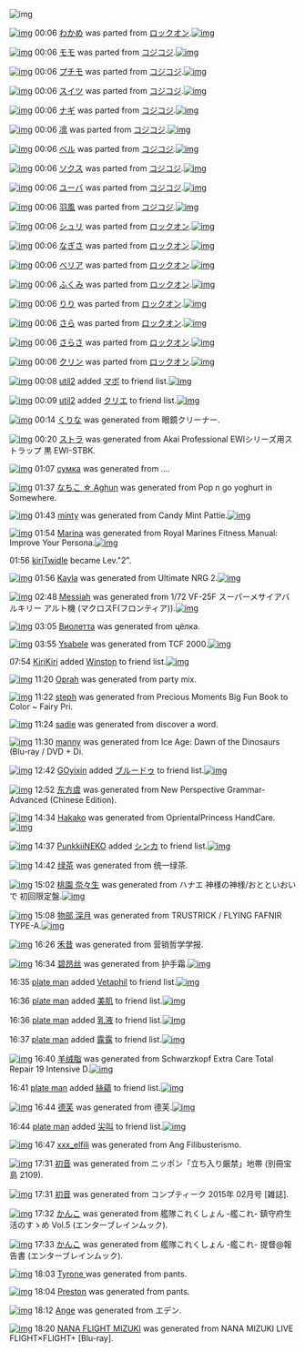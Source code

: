 ![img](http://gdrive-cdn.herokuapp.com/537b65a5bc09f0000721dda7/512px-barcode.png)

[![img](http://www.deviantsart.com/27t8h89.png)](http://www.barcodekanojo.com/kanojo/2169733/%E3%82%8F%E3%81%8B%E3%82%81) 00:06 [わかめ](http://www.barcodekanojo.com/kanojo/2169733/%E3%82%8F%E3%81%8B%E3%82%81) was parted from [ロックオン](http://www.barcodekanojo.com/kanojo/2169733/%E3%82%8F%E3%81%8B%E3%82%81).[![img](http://www.deviantsart.com/2musf1g.jpeg)](http://www.barcodekanojo.com/user/241643/%E3%83%AD%E3%83%83%E3%82%AF%E3%82%AA%E3%83%B3) 

[![img](http://www.deviantsart.com/2l5d2e3.png)](http://www.barcodekanojo.com/kanojo/3049884/%E3%83%A2%E3%83%A2) 00:06 [モモ](http://www.barcodekanojo.com/kanojo/3049884/%E3%83%A2%E3%83%A2) was parted from [コジコジ](http://www.barcodekanojo.com/kanojo/3049884/%E3%83%A2%E3%83%A2).[![img](http://www.deviantsart.com/2dkh5sf.jpeg)](http://www.barcodekanojo.com/user/201286/%E3%82%B3%E3%82%B8%E3%82%B3%E3%82%B8) 

[![img](http://www.deviantsart.com/38o6ta0.png)](http://www.barcodekanojo.com/kanojo/2497968/%E3%83%97%E3%83%81%E3%83%A2) 00:06 [プチモ](http://www.barcodekanojo.com/kanojo/2497968/%E3%83%97%E3%83%81%E3%83%A2) was parted from [コジコジ](http://www.barcodekanojo.com/kanojo/2497968/%E3%83%97%E3%83%81%E3%83%A2).[![img](http://www.deviantsart.com/2dkh5sf.jpeg)](http://www.barcodekanojo.com/user/201286/%E3%82%B3%E3%82%B8%E3%82%B3%E3%82%B8) 

[![img](http://www.deviantsart.com/370q65g.png)](http://www.barcodekanojo.com/kanojo/2516929/%E3%82%B9%E3%82%A4%E3%83%84) 00:06 [スイツ](http://www.barcodekanojo.com/kanojo/2516929/%E3%82%B9%E3%82%A4%E3%83%84) was parted from [コジコジ](http://www.barcodekanojo.com/kanojo/2516929/%E3%82%B9%E3%82%A4%E3%83%84).[![img](http://www.deviantsart.com/2dkh5sf.jpeg)](http://www.barcodekanojo.com/user/201286/%E3%82%B3%E3%82%B8%E3%82%B3%E3%82%B8) 

[![img](http://www.deviantsart.com/3dlquo6.png)](http://www.barcodekanojo.com/kanojo/2513270/%E3%83%8A%E3%82%AE) 00:06 [ナギ](http://www.barcodekanojo.com/kanojo/2513270/%E3%83%8A%E3%82%AE) was parted from [コジコジ](http://www.barcodekanojo.com/kanojo/2513270/%E3%83%8A%E3%82%AE).[![img](http://www.deviantsart.com/2dkh5sf.jpeg)](http://www.barcodekanojo.com/user/201286/%E3%82%B3%E3%82%B8%E3%82%B3%E3%82%B8) 

[![img](http://www.deviantsart.com/o3i8f6.png)](http://www.barcodekanojo.com/kanojo/2520959/%E5%87%9B) 00:06 [凛](http://www.barcodekanojo.com/kanojo/2520959/%E5%87%9B) was parted from [コジコジ](http://www.barcodekanojo.com/kanojo/2520959/%E5%87%9B).[![img](http://www.deviantsart.com/2dkh5sf.jpeg)](http://www.barcodekanojo.com/user/201286/%E3%82%B3%E3%82%B8%E3%82%B3%E3%82%B8) 

[![img](http://www.deviantsart.com/19pcqa5.png)](http://www.barcodekanojo.com/kanojo/2546104/%E3%83%99%E3%83%AB) 00:06 [ベル](http://www.barcodekanojo.com/kanojo/2546104/%E3%83%99%E3%83%AB) was parted from [コジコジ](http://www.barcodekanojo.com/kanojo/2546104/%E3%83%99%E3%83%AB).[![img](http://www.deviantsart.com/2dkh5sf.jpeg)](http://www.barcodekanojo.com/user/201286/%E3%82%B3%E3%82%B8%E3%82%B3%E3%82%B8) 

[![img](http://www.deviantsart.com/3bh1sbr.png)](http://www.barcodekanojo.com/kanojo/2560045/%E3%82%BD%E3%82%AF%E3%82%B9) 00:06 [ソクス](http://www.barcodekanojo.com/kanojo/2560045/%E3%82%BD%E3%82%AF%E3%82%B9) was parted from [コジコジ](http://www.barcodekanojo.com/kanojo/2560045/%E3%82%BD%E3%82%AF%E3%82%B9).[![img](http://www.deviantsart.com/2dkh5sf.jpeg)](http://www.barcodekanojo.com/user/201286/%E3%82%B3%E3%82%B8%E3%82%B3%E3%82%B8) 

[![img](http://www.deviantsart.com/3den72b.png)](http://www.barcodekanojo.com/kanojo/2562081/%E3%83%A6%E3%83%BC%E3%83%90) 00:06 [ユーバ](http://www.barcodekanojo.com/kanojo/2562081/%E3%83%A6%E3%83%BC%E3%83%90) was parted from [コジコジ](http://www.barcodekanojo.com/kanojo/2562081/%E3%83%A6%E3%83%BC%E3%83%90).[![img](http://www.deviantsart.com/2dkh5sf.jpeg)](http://www.barcodekanojo.com/user/201286/%E3%82%B3%E3%82%B8%E3%82%B3%E3%82%B8) 

[![img](http://www.deviantsart.com/2k4996c.png)](http://www.barcodekanojo.com/kanojo/2567230/%E7%BE%BD%E9%A2%A8) 00:06 [羽風](http://www.barcodekanojo.com/kanojo/2567230/%E7%BE%BD%E9%A2%A8) was parted from [コジコジ](http://www.barcodekanojo.com/kanojo/2567230/%E7%BE%BD%E9%A2%A8).[![img](http://www.deviantsart.com/2dkh5sf.jpeg)](http://www.barcodekanojo.com/user/201286/%E3%82%B3%E3%82%B8%E3%82%B3%E3%82%B8) 

[![img](http://www.deviantsart.com/1pomgdr.png)](http://www.barcodekanojo.com/kanojo/2220047/%E3%82%B7%E3%83%A5%E3%83%AA) 00:06 [シュリ](http://www.barcodekanojo.com/kanojo/2220047/%E3%82%B7%E3%83%A5%E3%83%AA) was parted from [ロックオン](http://www.barcodekanojo.com/kanojo/2220047/%E3%82%B7%E3%83%A5%E3%83%AA).[![img](http://www.deviantsart.com/2musf1g.jpeg)](http://www.barcodekanojo.com/user/241643/%E3%83%AD%E3%83%83%E3%82%AF%E3%82%AA%E3%83%B3) 

[![img](http://www.deviantsart.com/1718t5j.png)](http://www.barcodekanojo.com/kanojo/451520/%E3%81%AA%E3%81%8E%E3%81%95) 00:06 [なぎさ](http://www.barcodekanojo.com/kanojo/451520/%E3%81%AA%E3%81%8E%E3%81%95) was parted from [ロックオン](http://www.barcodekanojo.com/kanojo/451520/%E3%81%AA%E3%81%8E%E3%81%95).[![img](http://www.deviantsart.com/2musf1g.jpeg)](http://www.barcodekanojo.com/user/241643/%E3%83%AD%E3%83%83%E3%82%AF%E3%82%AA%E3%83%B3) 

[![img](http://www.deviantsart.com/2h28fj6.png)](http://www.barcodekanojo.com/kanojo/2727073/%E3%81%B9%E3%83%AA%E3%82%A2) 00:06 [べリア](http://www.barcodekanojo.com/kanojo/2727073/%E3%81%B9%E3%83%AA%E3%82%A2) was parted from [ロックオン](http://www.barcodekanojo.com/kanojo/2727073/%E3%81%B9%E3%83%AA%E3%82%A2).[![img](http://www.deviantsart.com/2musf1g.jpeg)](http://www.barcodekanojo.com/user/241643/%E3%83%AD%E3%83%83%E3%82%AF%E3%82%AA%E3%83%B3) 

[![img](http://www.deviantsart.com/23mno2m.png)](http://www.barcodekanojo.com/kanojo/2612739/%E3%81%B5%E3%81%8F%E3%81%BF) 00:06 [ふくみ](http://www.barcodekanojo.com/kanojo/2612739/%E3%81%B5%E3%81%8F%E3%81%BF) was parted from [ロックオン](http://www.barcodekanojo.com/kanojo/2612739/%E3%81%B5%E3%81%8F%E3%81%BF).[![img](http://www.deviantsart.com/2musf1g.jpeg)](http://www.barcodekanojo.com/user/241643/%E3%83%AD%E3%83%83%E3%82%AF%E3%82%AA%E3%83%B3) 

[![img](http://www.deviantsart.com/252ihv7.png)](http://www.barcodekanojo.com/kanojo/2868072/%E3%82%8A%E3%82%8A) 00:06 [りり](http://www.barcodekanojo.com/kanojo/2868072/%E3%82%8A%E3%82%8A) was parted from [ロックオン](http://www.barcodekanojo.com/kanojo/2868072/%E3%82%8A%E3%82%8A).[![img](http://www.deviantsart.com/2musf1g.jpeg)](http://www.barcodekanojo.com/user/241643/%E3%83%AD%E3%83%83%E3%82%AF%E3%82%AA%E3%83%B3) 

[![img](http://www.deviantsart.com/2uparof.png)](http://www.barcodekanojo.com/kanojo/2665656/%E3%81%95%E3%82%89) 00:06 [さら](http://www.barcodekanojo.com/kanojo/2665656/%E3%81%95%E3%82%89) was parted from [ロックオン](http://www.barcodekanojo.com/kanojo/2665656/%E3%81%95%E3%82%89).[![img](http://www.deviantsart.com/2musf1g.jpeg)](http://www.barcodekanojo.com/user/241643/%E3%83%AD%E3%83%83%E3%82%AF%E3%82%AA%E3%83%B3) 

[![img](http://www.deviantsart.com/3gr17uu.png)](http://www.barcodekanojo.com/kanojo/2823681/%E3%81%95%E3%82%89%E3%81%95) 00:06 [さらさ](http://www.barcodekanojo.com/kanojo/2823681/%E3%81%95%E3%82%89%E3%81%95) was parted from [ロックオン](http://www.barcodekanojo.com/kanojo/2823681/%E3%81%95%E3%82%89%E3%81%95).[![img](http://www.deviantsart.com/2musf1g.jpeg)](http://www.barcodekanojo.com/user/241643/%E3%83%AD%E3%83%83%E3%82%AF%E3%82%AA%E3%83%B3) 

[![img](http://www.deviantsart.com/3qvg525.png)](http://www.barcodekanojo.com/kanojo/2535237/%E3%82%AF%E3%83%AA%E3%83%B3) 00:06 [クリン](http://www.barcodekanojo.com/kanojo/2535237/%E3%82%AF%E3%83%AA%E3%83%B3) was parted from [ロックオン](http://www.barcodekanojo.com/kanojo/2535237/%E3%82%AF%E3%83%AA%E3%83%B3).[![img](http://www.deviantsart.com/2musf1g.jpeg)](http://www.barcodekanojo.com/user/241643/%E3%83%AD%E3%83%83%E3%82%AF%E3%82%AA%E3%83%B3) 

[![img](http://www.deviantsart.com/68q9v1.jpeg)](http://www.barcodekanojo.com/user/210977/util2) 00:08 [util2](http://www.barcodekanojo.com/user/210977/util2) added [マボ](http://www.barcodekanojo.com/kanojo/636906/%E3%83%9E%E3%83%9C) to friend list.[![img](http://www.deviantsart.com/1aaqbbg.png)](http://www.barcodekanojo.com/kanojo/636906/%E3%83%9E%E3%83%9C) 

[![img](http://www.deviantsart.com/68q9v1.jpeg)](http://www.barcodekanojo.com/user/210977/util2) 00:09 [util2](http://www.barcodekanojo.com/user/210977/util2) added [クリエ](http://www.barcodekanojo.com/kanojo/331203/%E3%82%AF%E3%83%AA%E3%82%A8) to friend list.[![img](http://www.deviantsart.com/1lfii4v.png)](http://www.barcodekanojo.com/kanojo/331203/%E3%82%AF%E3%83%AA%E3%82%A8) 

[![img](http://www.deviantsart.com/3caphlc.png)](http://www.barcodekanojo.com/kanojo/3191611/%E3%81%8F%E3%82%8A%E3%81%AA) 00:14 [くりな](http://www.barcodekanojo.com/kanojo/3191611/%E3%81%8F%E3%82%8A%E3%81%AA) was generated from 眼鏡クリーナー.

[![img](http://www.deviantsart.com/4e71os.png)](http://www.barcodekanojo.com/kanojo/3191612/%E3%82%B9%E3%83%88%E3%83%A9) 00:20 [ストラ](http://www.barcodekanojo.com/kanojo/3191612/%E3%82%B9%E3%83%88%E3%83%A9) was generated from Akai Professional EWIシリーズ用ストラップ 黒 EWI-STBK.

[![img](http://www.deviantsart.com/2v8lcvi.png)](http://www.barcodekanojo.com/kanojo/3191613/%D1%81%D1%83%D0%BC%D0%BA%D0%B0) 01:07 [сумка](http://www.barcodekanojo.com/kanojo/3191613/%D1%81%D1%83%D0%BC%D0%BA%D0%B0) was generated from ....

[![img](http://www.deviantsart.com/2lf36k.png)](http://www.barcodekanojo.com/kanojo/3191614/%E3%81%AA%E3%81%A1%E3%81%93%20%E2%98%86%20Aghun) 01:37 [なちこ ☆ Aghun](http://www.barcodekanojo.com/kanojo/3191614/%E3%81%AA%E3%81%A1%E3%81%93%20%E2%98%86%20Aghun) was generated from Pop n go yoghurt  in Somewhere.

[![img](http://www.deviantsart.com/19gq1ci.png)](http://www.barcodekanojo.com/kanojo/3191615/minty) 01:43 [minty](http://www.barcodekanojo.com/kanojo/3191615/minty) was generated from Candy Mint Pattie.[![img](http://www.deviantsart.com/1m1khu6.jpeg)](http://www.barcodekanojo.com/product_images/barcode/6016118/1421080943/Candy%20Mint%20Pattie.jpg) 

[![img](http://www.deviantsart.com/3201fsv.png)](http://www.barcodekanojo.com/kanojo/3191616/Marina) 01:54 [Marina](http://www.barcodekanojo.com/kanojo/3191616/Marina) was generated from Royal Marines Fitness Manual: Improve Your Persona.[![img](http://www.deviantsart.com/km2lod.jpeg)](http://www.barcodekanojo.com/product_images/barcode/6016119/1421081628/50x50xRoyal,P20Marines,P20Fitness,P20Manual,P3A,P20Improve,P20Your,P20Persona.jpg,qw=88,ah=88.pagespeed.ic.BYukri5VB3.jpg) 

01:56 [kiriTwidle](http://www.barcodekanojo.com/user/487669/kiriTwidle) became Lev."2".

[![img](http://www.deviantsart.com/3jocjmp.png)](http://www.barcodekanojo.com/kanojo/3191617/Kayla) 01:56 [Kayla](http://www.barcodekanojo.com/kanojo/3191617/Kayla) was generated from Ultimate NRG 2.[![img](http://www.deviantsart.com/12hov56.jpeg)](http://www.barcodekanojo.com/product_images/barcode/6016120/1421081738/Ultimate%20NRG%202.jpg) 

[![img](http://www.deviantsart.com/3m8m5u4.png)](http://www.barcodekanojo.com/kanojo/3191618/Messiah) 02:48 [Messiah](http://www.barcodekanojo.com/kanojo/3191618/Messiah) was generated from 1/72 VF-25F スーパーメサイアバルキリー アルト機 (マクロスF(フロンティア)).[![img](http://www.deviantsart.com/3kt17e3.jpeg)](http://www.barcodekanojo.com/product_images/barcode/6016121/1421084825/1%2F72%20VF-25F%20%E3%82%B9%E3%83%BC%E3%83%91%E3%83%BC%E3%83%A1%E3%82%B5%E3%82%A4%E3%82%A2%E3%83%90%E3%83%AB%E3%82%AD%E3%83%AA%E3%83%BC%20%E3%82%A2%E3%83%AB%E3%83%88%E6%A9%9F%20%28%E3%83%9E%E3%82%AF%E3%83%AD%E3%82%B9F%28%E3%83%95%E3%83%AD%E3%83%B3%E3%83%86%E3%82%A3%E3%82%A2%29%29.jpg) 

[![img](http://www.deviantsart.com/1qq1pqc.png)](http://www.barcodekanojo.com/kanojo/3191619/%D0%92%D0%B8%D0%BE%D0%BB%D0%B5%D1%82%D1%82%D0%B0) 03:05 [Виолетта](http://www.barcodekanojo.com/kanojo/3191619/%D0%92%D0%B8%D0%BE%D0%BB%D0%B5%D1%82%D1%82%D0%B0) was generated from цёлка.

[![img](http://www.deviantsart.com/1frk5s.png)](http://www.barcodekanojo.com/kanojo/3191620/Ysabele) 03:55 [Ysabele](http://www.barcodekanojo.com/kanojo/3191620/Ysabele) was generated from TCF 2000.[![img](http://www.deviantsart.com/3934li3.jpeg)](http://www.barcodekanojo.com/product_images/barcode/6016123/1421088903/50x50xTCF,P202000.jpg,qw=88,ah=88.pagespeed.ic.yVSFaVjLG1.jpg) 

07:54 [KiriKiri](http://www.barcodekanojo.com/user/499670/KiriKiri) added [Winston](http://www.barcodekanojo.com/kanojo/304925/Winston) to friend list.[![img](http://www.deviantsart.com/1fjo7ss.png)](http://www.barcodekanojo.com/kanojo/304925/Winston) 

[![img](http://www.deviantsart.com/idq1hr.png)](http://www.barcodekanojo.com/kanojo/3191621/Oprah) 11:20 [Oprah](http://www.barcodekanojo.com/kanojo/3191621/Oprah) was generated from party mix.

[![img](http://www.deviantsart.com/3j78j5h.png)](http://www.barcodekanojo.com/kanojo/3191622/steph) 11:22 [steph](http://www.barcodekanojo.com/kanojo/3191622/steph) was generated from Precious Moments Big Fun Book to Color ~ Fairy Pri.

[![img](http://www.deviantsart.com/1eou9lh.png)](http://www.barcodekanojo.com/kanojo/3191623/sadie) 11:24 [sadie](http://www.barcodekanojo.com/kanojo/3191623/sadie) was generated from discover a word.

[![img](http://www.deviantsart.com/2hmj4e8.png)](http://www.barcodekanojo.com/kanojo/3191624/manny) 11:30 [manny](http://www.barcodekanojo.com/kanojo/3191624/manny) was generated from Ice Age: Dawn of the Dinosaurs (Blu-ray / DVD + Di.

[![img](http://www.deviantsart.com/a6jp5j.jpeg)](http://www.barcodekanojo.com/user/499671/GOyixin) 12:42 [GOyixin](http://www.barcodekanojo.com/user/499671/GOyixin) added [ブルードゥ](http://www.barcodekanojo.com/kanojo/2571834/%E3%83%96%E3%83%AB%E3%83%BC%E3%83%89%E3%82%A5) to friend list.[![img](http://www.deviantsart.com/lvvjtp.png)](http://www.barcodekanojo.com/kanojo/2571834/%E3%83%96%E3%83%AB%E3%83%BC%E3%83%89%E3%82%A5) 

[![img](http://www.deviantsart.com/2atfuil.png)](http://www.barcodekanojo.com/kanojo/3191625/%E4%B8%9C%E6%96%B9%E8%99%9E) 12:52 [东方虞](http://www.barcodekanojo.com/kanojo/3191625/%E4%B8%9C%E6%96%B9%E8%99%9E) was generated from New Perspective Grammar-Advanced (Chinese Edition).

[![img](http://www.deviantsart.com/1nvcivl.png)](http://www.barcodekanojo.com/kanojo/3191626/Hakako) 14:34 [Hakako](http://www.barcodekanojo.com/kanojo/3191626/Hakako) was generated from OprientalPrincess HandCare.[![img](http://www.deviantsart.com/1ehqehr.jpeg)](http://www.barcodekanojo.com/product_images/barcode/6016130/1421127219/OprientalPrincess%20HandCare.jpg) 

[![img](http://www.deviantsart.com/1if09bp.jpeg)](http://www.barcodekanojo.com/user/327747/PunkkiiNEKO) 14:37 [PunkkiiNEKO](http://www.barcodekanojo.com/user/327747/PunkkiiNEKO) added [シンカ](http://www.barcodekanojo.com/kanojo/51043/%E3%82%B7%E3%83%B3%E3%82%AB) to friend list.[![img](http://www.deviantsart.com/3c57048.png)](http://www.barcodekanojo.com/kanojo/51043/%E3%82%B7%E3%83%B3%E3%82%AB) 

[![img](http://www.deviantsart.com/17ak3ks.png)](http://www.barcodekanojo.com/kanojo/3191627/%E7%BB%BF%E8%8C%B6) 14:42 [绿茶](http://www.barcodekanojo.com/kanojo/3191627/%E7%BB%BF%E8%8C%B6) was generated from 统一绿茶.

[![img](http://www.deviantsart.com/3hnbnag.png)](http://www.barcodekanojo.com/kanojo/3191628/%E6%A1%83%E5%9C%92%20%E5%A5%88%E3%80%85%E7%94%9F) 15:02 [桃園 奈々生](http://www.barcodekanojo.com/kanojo/3191628/%E6%A1%83%E5%9C%92%20%E5%A5%88%E3%80%85%E7%94%9F) was generated from ハナエ 神様の神様/おとといおいで 初回限定盤.[![img](http://www.deviantsart.com/2q7frrc.jpeg)](http://www.barcodekanojo.com/product_images/barcode/6016133/1421128901/%E3%83%8F%E3%83%8A%E3%82%A8%20%E7%A5%9E%E6%A7%98%E3%81%AE%E7%A5%9E%E6%A7%98%2F%E3%81%8A%E3%81%A8%E3%81%A8%E3%81%84%E3%81%8A%E3%81%84%E3%81%A7%20%E5%88%9D%E5%9B%9E%E9%99%90%E5%AE%9A%E7%9B%A4.jpg) 

[![img](http://www.deviantsart.com/2hi3nkl.png)](http://www.barcodekanojo.com/kanojo/3191629/%E7%89%A9%E9%83%A8%20%E6%B7%B1%E6%9C%88) 15:08 [物部 深月](http://www.barcodekanojo.com/kanojo/3191629/%E7%89%A9%E9%83%A8%20%E6%B7%B1%E6%9C%88) was generated from TRUSTRICK / FLYING FAFNIR TYPE-A.[![img](http://www.deviantsart.com/3u1gdt9.jpeg)](http://www.barcodekanojo.com/product_images/barcode/6016134/1421129260/TRUSTRICK%20%2F%20FLYING%20FAFNIR%20TYPE-A.jpg) 

[![img](http://www.deviantsart.com/2r6fspg.png)](http://www.barcodekanojo.com/kanojo/3191630/%E7%A6%BE%E6%98%94) 16:26 [禾昔](http://www.barcodekanojo.com/kanojo/3191630/%E7%A6%BE%E6%98%94) was generated from 营销哲学学报.

[![img](http://www.deviantsart.com/11qs9j9.png)](http://www.barcodekanojo.com/kanojo/3191631/%E7%A2%A7%E6%98%82%E4%B8%9D) 16:34 [碧昂丝](http://www.barcodekanojo.com/kanojo/3191631/%E7%A2%A7%E6%98%82%E4%B8%9D) was generated from 护手霜.[![img](http://www.deviantsart.com/2m4nvb6.jpeg)](http://www.barcodekanojo.com/product_images/barcode/6016136/1421134409/%E6%8A%A4%E6%89%8B%E9%9C%9C.jpg) 

16:35 [plate man](http://www.barcodekanojo.com/user/499679/plate%20man) added [Vetaphil](http://www.barcodekanojo.com/kanojo/2628481/Vetaphil) to friend list.[![img](http://www.deviantsart.com/1sitq0q.png)](http://www.barcodekanojo.com/kanojo/2628481/Vetaphil) 

16:36 [plate man](http://www.barcodekanojo.com/user/499679/plate%20man) added [美肌](http://www.barcodekanojo.com/kanojo/2727289/%E7%BE%8E%E8%82%8C) to friend list.[![img](http://www.deviantsart.com/2976si3.png)](http://www.barcodekanojo.com/kanojo/2727289/%E7%BE%8E%E8%82%8C) 

16:36 [plate man](http://www.barcodekanojo.com/user/499679/plate%20man) added [乳液](http://www.barcodekanojo.com/kanojo/2718349/%E4%B9%B3%E6%B6%B2) to friend list.[![img](http://www.deviantsart.com/358di3d.png)](http://www.barcodekanojo.com/kanojo/2718349/%E4%B9%B3%E6%B6%B2) 

16:37 [plate man](http://www.barcodekanojo.com/user/499679/plate%20man) added [露露](http://www.barcodekanojo.com/kanojo/2417555/%E9%9C%B2%E9%9C%B2) to friend list.[![img](http://www.deviantsart.com/2k5itvo.png)](http://www.barcodekanojo.com/kanojo/2417555/%E9%9C%B2%E9%9C%B2) 

[![img](http://www.deviantsart.com/3fdabgh.png)](http://www.barcodekanojo.com/kanojo/3191632/%E7%BE%8A%E7%BB%92%E8%84%82) 16:40 [羊绒脂](http://www.barcodekanojo.com/kanojo/3191632/%E7%BE%8A%E7%BB%92%E8%84%82) was generated from Schwarzkopf Extra Care Total Repair 19 Intensive D.[![img](http://www.deviantsart.com/f6okik.jpeg)](http://www.barcodekanojo.com/product_images/barcode/6016141/1421134769/Schwarzkopf%20Extra%20Care%20Total%20Repair%2019%20Intensive%20D.jpg) 

16:41 [plate man](http://www.barcodekanojo.com/user/499679/plate%20man) added [絲蘊](http://www.barcodekanojo.com/kanojo/1405663/%E7%B5%B2%E8%98%8A) to friend list.[![img](http://www.deviantsart.com/3bk9nku.png)](http://www.barcodekanojo.com/kanojo/1405663/%E7%B5%B2%E8%98%8A) 

[![img](http://www.deviantsart.com/34cij0n.png)](http://www.barcodekanojo.com/kanojo/3191633/%E5%BE%B7%E8%8A%99) 16:44 [德芙](http://www.barcodekanojo.com/kanojo/3191633/%E5%BE%B7%E8%8A%99) was generated from 德芙.[![img](http://www.deviantsart.com/28e7hmf.jpeg)](http://www.barcodekanojo.com/product_images/barcode/6016143/1421135059/%E5%BE%B7%E8%8A%99.jpg) 

16:44 [plate man](http://www.barcodekanojo.com/user/499679/plate%20man) added [尖叫](http://www.barcodekanojo.com/kanojo/2529971/%E5%B0%96%E5%8F%AB) to friend list.[![img](http://www.deviantsart.com/20sh2n5.png)](http://www.barcodekanojo.com/kanojo/2529971/%E5%B0%96%E5%8F%AB) 

[![img](http://www.deviantsart.com/320gehl.png)](http://www.barcodekanojo.com/kanojo/3191634/xxx_elfili) 16:47 [xxx_elfili](http://www.barcodekanojo.com/kanojo/3191634/xxx_elfili) was generated from Ang Filibusterismo.

[![img](http://www.deviantsart.com/k75qbb.png)](http://www.barcodekanojo.com/kanojo/3191635/%E5%88%9D%E9%9F%B3) 17:31 [初音](http://www.barcodekanojo.com/kanojo/3191635/%E5%88%9D%E9%9F%B3) was generated from ニッポン「立ち入り厳禁」地帯 (別冊宝島 2109).

[![img](http://www.deviantsart.com/kktj59.png)](http://www.barcodekanojo.com/kanojo/3191636/%E5%88%9D%E9%9F%B3) 17:31 [初音](http://www.barcodekanojo.com/kanojo/3191636/%E5%88%9D%E9%9F%B3) was generated from コンプティーク 2015年 02月号 [雑誌].

[![img](http://www.deviantsart.com/3sl5odn.png)](http://www.barcodekanojo.com/kanojo/3191637/%E3%81%8B%E3%82%93%E3%81%93) 17:32 [かんこ](http://www.barcodekanojo.com/kanojo/3191637/%E3%81%8B%E3%82%93%E3%81%93) was generated from 艦隊これくしょん -艦これ- 鎮守府生活のすゝめ Vol.5 (エンターブレインムック).

[![img](http://www.deviantsart.com/2e2dobd.png)](http://www.barcodekanojo.com/kanojo/3191638/%E3%81%8B%E3%82%93%E3%81%93) 17:33 [かんこ](http://www.barcodekanojo.com/kanojo/3191638/%E3%81%8B%E3%82%93%E3%81%93) was generated from 艦隊これくしょん -艦これ- 提督@報告書 (エンターブレインムック).

[![img](http://www.deviantsart.com/v8suhl.png)](http://www.barcodekanojo.com/kanojo/3191639/Tyrone%20) 18:03 [Tyrone ](http://www.barcodekanojo.com/kanojo/3191639/Tyrone%20) was generated from pants.

[![img](http://www.deviantsart.com/3u2gk58.png)](http://www.barcodekanojo.com/kanojo/3191640/Preston) 18:04 [Preston](http://www.barcodekanojo.com/kanojo/3191640/Preston) was generated from pants.

[![img](http://www.deviantsart.com/1r0val1.png)](http://www.barcodekanojo.com/kanojo/3191641/Ange) 18:12 [Ange](http://www.barcodekanojo.com/kanojo/3191641/Ange) was generated from エデン.

[![img](http://www.deviantsart.com/2n1c8ah.png)](http://www.barcodekanojo.com/kanojo/3191642/NANA%20FLIGHT%20MIZUKI) 18:20 [NANA FLIGHT MIZUKI](http://www.barcodekanojo.com/kanojo/3191642/NANA%20FLIGHT%20MIZUKI) was generated from NANA MIZUKI LIVE FLIGHT×FLIGHT+ [Blu-ray].


